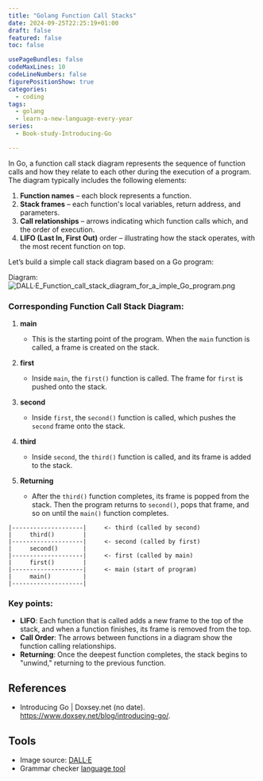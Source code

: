 ```yaml
---
title: "Golang Function Call Stacks" 
date: 2024-09-25T22:25:19+01:00 
draft: false 
featured: false
toc: false 

usePageBundles: false 
codeMaxLines: 10 
codeLineNumbers: false 
figurePositionShow: true
categories:
  - coding
tags:
  - golang
  - learn-a-new-language-every-year
series:
  - Book-study-Introducing-Go

---
```


In Go, a function call stack diagram represents the sequence of function calls and how they relate to each other during the execution of a program. The diagram typically includes the following elements:

1. **Function names** – each block represents a function.
2. **Stack frames** – each function's local variables, return address, and parameters.
3. **Call relationships** – arrows indicating which function calls which, and the order of execution.
4. **LIFO (Last In, First Out)** order – illustrating how the stack operates, with the most recent function on top.

Let’s build a simple call stack diagram based on a Go program:

Diagram:
![DALL·E_Function_call_stack_diagram_for_a_imple_Go_program.png](../../static/images/golang/func_call_stacks_post/DALL%C2%B7E_Function_call_stack_diagram_for_a_imple_Go_program.png)

### Corresponding Function Call Stack Diagram:

1. **main**
    - This is the starting point of the program. When the `main` function is called, a frame is created on the stack.

2. **first**
    - Inside `main`, the `first()` function is called. The frame for `first` is pushed onto the stack.

3. **second**
    - Inside `first`, the `second()` function is called, which pushes the `second` frame onto the stack.

4. **third**
    - Inside `second`, the `third()` function is called, and its frame is added to the stack.

5. **Returning**
    - After the `third()` function completes, its frame is popped from the stack. Then the program returns to `second()`, pops that frame, and so on until the `main()` function completes.

```
|--------------------|     <- third (called by second)
|     third()        |
|--------------------|     <- second (called by first)
|     second()       |
|--------------------|     <- first (called by main)
|     first()        |
|--------------------|     <- main (start of program)
|     main()         |
|--------------------|
```

### Key points:

- **LIFO**: Each function that is called adds a new frame to the top of the stack, and when a function finishes, its frame is removed from the top.
- **Call Order**: The arrows between functions in a diagram show the function calling relationships.
- **Returning**: Once the deepest function completes, the stack begins to "unwind," returning to the previous function.


## References

- Introducing Go | Doxsey.net (no date). https://www.doxsey.net/blog/introducing-go/.

## Tools
- Image source: [DALL·E](https://openai.com/dall-e/)
- Grammar checker [language tool](https://languagetool.org/?utm_campaign=addon2-popup-logo)